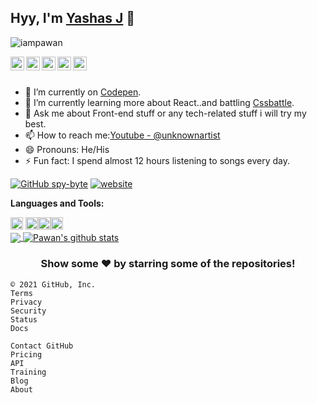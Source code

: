 
## Hyy, I'm [Yashas J](https://www.linkedin.com/in/yashas-j-07837a207) 👋

<p align="left"> <img src="https://komarev.com/ghpvc/?username=iampawan&label=Views&color=blue&style=plastic" alt="iampawan" /> </p>

<a href="https://www.linkedin.com/in/yashas-j-07837a207">
  <img align="left" alt="Pawan's Linkdein" width="22px" src="https://cdn.jsdelivr.net/npm/simple-icons@v3/icons/linkedin.svg" />
</a>
<a href="https://github.com/spy-byte">
  <img align="left" alt="Pawan's Github" width="22px" src="https://cdn.jsdelivr.net/npm/simple-icons@v3/icons/github.svg" />
</a>
<a href="https://t.me/spy235">
  <img align="left" alt="Pawan's Telegram" width="22px" src="https://cdn.jsdelivr.net/npm/simple-icons@v3/icons/telegram.svg" />
</a>
<a href="https://instagram.com/s_py_235/">
  <img align="left" alt="Pawan's Instagram" width="22px" src="https://cdn.jsdelivr.net/npm/simple-icons@v3/icons/instagram.svg" />
</a>
<a href="https://www.youtube.com/channel/UCgO8jHI55d8MDKzD5fE73cQ">
  <img align="left" alt="Pawan's Youtube" width="22px" src="https://cdn.jsdelivr.net/npm/simple-icons@v3/icons/youtube.svg" />
</a>

<br/>
<br/>


- 🔭 I’m currently on [Codepen](https://codepen.io/spy-byte).
- 🌱 I’m currently learning more about React..and battling [Cssbattle](https://cssbattle.dev/player/spy_235).
- 💬 Ask me about Front-end stuff or any tech-related stuff i will try my best.
- 📫 How to reach me:[Youtube - @unknownartist](https://www.youtube.com/channel/UCgO8jHI55d8MDKzD5fE73cQ)
- 😄 Pronouns: He/His
- ⚡ Fun fact: I spend almost 12 hours listening to songs every day.


[![GitHub spy-byte](https://img.shields.io/github/followers/spy-byte?label=follow&style=social)](https://github.com/spy-byte)
[![website](https://img.shields.io/badge/PortfolioWebsite-spy.235-2648ff?style=flat-square&logo=google-chrome)](https://vigorous-liskov-7b6dad.netlify.app/)


**Languages and Tools:**  

<code><img height="20" src="https://img.shields.io/badge/JavaScript-323330?style=for-the-badge&logo=javascript&logoColor=F7DF1E"></code>
<code><img height="20" src="https://img.shields.io/badge/CSS3-1572B6?style=for-the-badge&logo=css3&logoColor=white"></code><code><img height="20" src="https://img.shields.io/badge/HTML5-E34F26?style=for-the-badge&logo=html5&logoColor=white
"></code><code><img height="20" src="https://img.shields.io/badge/Python-FFD43B?style=for-the-badge&logo=python&logoColor=darkgreen
"></code>  
<a href="https://github.com/spy-byte">
  <img align="center" src="https://github-readme-stats.vercel.app/api/top-langs/?username=spy-byte&theme=light&hide_langs_below=1" />
</a>
<a href="https://github.com/spy-byte">
 <img align="center" src="https://github-readme-stats.vercel.app/api?username=spy-byte&show_icons=true&theme=light&line_height=27" alt="Pawan's github stats"/>
</a>


<div align="center">

### Show some ❤️ by starring some of the repositories!

</div>

    © 2021 GitHub, Inc.
    Terms
    Privacy
    Security
    Status
    Docs

    Contact GitHub
    Pricing
    API
    Training
    Blog
    About

